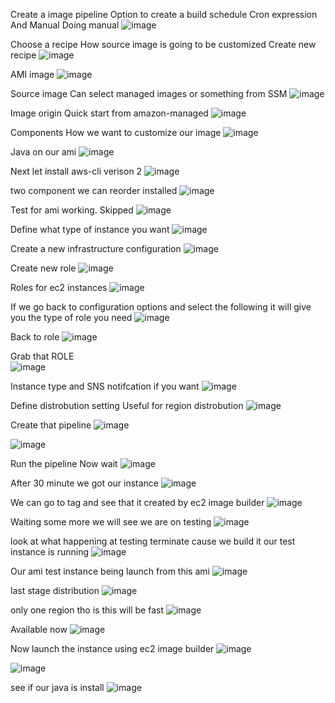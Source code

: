 Create a image pipeline 
Option to create a build schedule 
Cron expression
And 
Manual 
Doing manual 
![image](https://github.com/VietTheBarbarian/AWS-Security-Stuff/assets/56415307/eefff78b-e742-48c6-86ef-1062c164fdfe)

Choose a recipe
How source image is going to be customized 
Create new recipe 
![image](https://github.com/VietTheBarbarian/AWS-Security-Stuff/assets/56415307/a50cbd8d-7841-444a-8465-fb63c2825cbc)

AMI image
![image](https://github.com/VietTheBarbarian/AWS-Security-Stuff/assets/56415307/e3311ff1-570b-4ec8-9196-f27ceba90041)

Source image 
Can select managed images or something from SSM 
![image](https://github.com/VietTheBarbarian/AWS-Security-Stuff/assets/56415307/1105fd9b-cf7b-48b2-8376-3cb60abe6e00)

Image origin
Quick start from amazon-managed
![image](https://github.com/VietTheBarbarian/AWS-Security-Stuff/assets/56415307/69096049-4523-42ca-a618-e56dc7e50ab7)

Components 
How we want to customize our image 
![image](https://github.com/VietTheBarbarian/AWS-Security-Stuff/assets/56415307/fc71578e-bfc1-44b6-ae91-6989a707c66a)

Java on our ami
![image](https://github.com/VietTheBarbarian/AWS-Security-Stuff/assets/56415307/f1760525-9f3f-4dd3-a292-c075bc580400)

Next let install aws-cli verison 2 
![image](https://github.com/VietTheBarbarian/AWS-Security-Stuff/assets/56415307/c82d99fa-7fe0-4cd0-9dd0-f874bebcc1fc)

two component we can reorder installed
![image](https://github.com/VietTheBarbarian/AWS-Security-Stuff/assets/56415307/4dfe959f-7e56-4d91-8ae7-c14ffe311237)

Test for ami working. Skipped
![image](https://github.com/VietTheBarbarian/AWS-Security-Stuff/assets/56415307/97d1cafc-75e4-4cf2-8786-13e1d6dd7909)

Define what type of instance you want
![image](https://github.com/VietTheBarbarian/AWS-Security-Stuff/assets/56415307/01903b01-15ce-48af-adcb-736756032fb4)

Create a new infrastructure configuration 
![image](https://github.com/VietTheBarbarian/AWS-Security-Stuff/assets/56415307/032102ed-cd29-435e-9e5b-dc5c8ac71ef4)

Create new role
![image](https://github.com/VietTheBarbarian/AWS-Security-Stuff/assets/56415307/bbe3da47-2b26-47c8-b959-467f18350ac3)

Roles for ec2 instances
![image](https://github.com/VietTheBarbarian/AWS-Security-Stuff/assets/56415307/c884a6cb-853b-4df9-8e5c-b1ef0933bd84)

If we go back to configuration options and select the following it will give you the type of role you need 
![image](https://github.com/VietTheBarbarian/AWS-Security-Stuff/assets/56415307/4008e3c4-67ed-42af-9673-62d4ef94bbe5)

Back to role 
![image](https://github.com/VietTheBarbarian/AWS-Security-Stuff/assets/56415307/8e62f5cf-a812-4db7-bb9f-7f5f5d72d277)

Grab that ROLE  
![image](https://github.com/VietTheBarbarian/AWS-Security-Stuff/assets/56415307/095fd601-10de-40c9-a108-a9afbe6265b5)

Instance type and SNS notifcation if you want 
![image](https://github.com/VietTheBarbarian/AWS-Security-Stuff/assets/56415307/ae974467-27ec-4628-a11e-8ec566de19ae)

Define distrobution setting 
Useful for region distrobution 
![image](https://github.com/VietTheBarbarian/AWS-Security-Stuff/assets/56415307/66bcbd98-eec8-4fb9-9e3b-a64a10663f9a)

Create that pipeline
![image](https://github.com/VietTheBarbarian/AWS-Security-Stuff/assets/56415307/13f61416-d28b-4244-9a33-22814e1b37e8)

![image](https://github.com/VietTheBarbarian/AWS-Security-Stuff/assets/56415307/c34c65a8-5a05-4ea9-9abd-6f3f0aa337f9)

Run the pipeline
Now wait
![image](https://github.com/VietTheBarbarian/AWS-Security-Stuff/assets/56415307/af7ff535-a505-4140-b66a-c3fc666201f7)

 After 30 minute we got our instance 
 ![image](https://github.com/VietTheBarbarian/AWS-Security-Stuff/assets/56415307/bccd2631-7438-4bd2-bc38-8a51d1ea0018)

We can go to tag and see that it created by ec2 image builder 
![image](https://github.com/VietTheBarbarian/AWS-Security-Stuff/assets/56415307/8ee1fe2d-f178-496d-9187-6df214f1edc8)

Waiting some more we will see we are on testing 
![image](https://github.com/VietTheBarbarian/AWS-Security-Stuff/assets/56415307/71e67602-30e7-4a91-b54a-ed1c0710b69e)

look at what happening at testing 
terminate cause we build it our test instance is running 
![image](https://github.com/VietTheBarbarian/AWS-Security-Stuff/assets/56415307/eb0246c9-3924-400b-9906-041a5bd3ed9f)

Our ami 
test instance being launch from this ami 
![image](https://github.com/VietTheBarbarian/AWS-Security-Stuff/assets/56415307/3f32373b-eac3-4441-b700-fc7cdb7f91ec)

last stage distribution
![image](https://github.com/VietTheBarbarian/AWS-Security-Stuff/assets/56415307/94e53054-639f-4966-9792-66eca3db2a71)

only one region tho is this will be fast
![image](https://github.com/VietTheBarbarian/AWS-Security-Stuff/assets/56415307/a84d9d71-9ab5-472e-9d8f-5a211a2458b6)

Available now
![image](https://github.com/VietTheBarbarian/AWS-Security-Stuff/assets/56415307/1029f0a3-502d-4f42-8500-df046f5b7809)

Now launch the instance using ec2 image builder 
![image](https://github.com/VietTheBarbarian/AWS-Security-Stuff/assets/56415307/6a117701-caeb-4b46-baaa-5461a863bf9c)

![image](https://github.com/VietTheBarbarian/AWS-Security-Stuff/assets/56415307/d842dc31-9f5d-4d62-905b-ef8055577288)

see if our java is install 
![image](https://github.com/VietTheBarbarian/AWS-Security-Stuff/assets/56415307/11738023-cc46-47a0-b7cb-d60abccba738)
